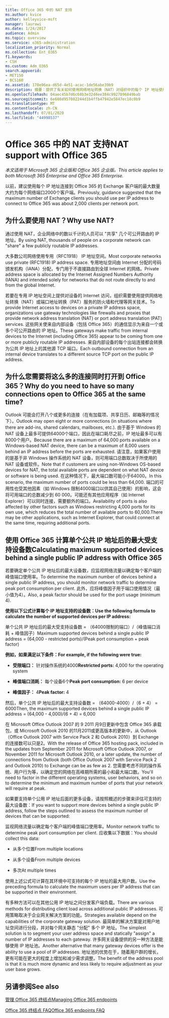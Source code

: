 ```yaml
---
title: Office 365 中的 NAT 支持
ms.author: kvice
author: kelleyvice-msft
manager: laurawi
ms.date: 1/24/2017
audience: Admin
ms.topic: overview
ms.service: o365-administration
localization_priority: Normal
ms.collection: Ent_O365
f1.keywords:
- CSH
ms.custom: Adm_O365
search.appverid:
- MET150
- BCS160
ms.assetid: 170e96ea-d65d-4e51-acac-1de56abe39b9
description: 摘要：提供了有关如何使用网络地址转换（NAT）对组织中的每个 IP 地址使用的客户端的正确数量的详细信息。
ms.openlocfilehash: 04aec45b7d6c68b3e32d4ee384c9927896849bab
ms.sourcegitcommit: 6e608d957082244d1b4ffb47942e5847ec18c0b9
ms.translationtype: MT
ms.contentlocale: zh-CN
ms.lasthandoff: 07/01/2020
ms.locfileid: "44998537"
---
```

# <a name="nat-support-with-office-365"></a><span data-ttu-id="9cdce-103">Office 365 中的 NAT 支持</span><span class="sxs-lookup"><span data-stu-id="9cdce-103">NAT support with Office 365</span></span>

<span data-ttu-id="9cdce-104">*本文适用于 Microsoft 365 企业版和 Office 365 企业版。*</span><span class="sxs-lookup"><span data-stu-id="9cdce-104">*This article applies to both Microsoft 365 Enterprise and Office 365 Enterprise.*</span></span>

<span data-ttu-id="9cdce-105">以前，建议使用每个 IP 地址连接到 Office 365 的 Exchange 客户端的最大数量大约为每个网络端口2000个客户端。</span><span class="sxs-lookup"><span data-stu-id="9cdce-105">Previously, guidance suggested that the maximum number of Exchange clients you should use per IP address to connect to Office 365 was about 2,000 clients per network port.</span></span>
  
## <a name="why-use-nat"></a><span data-ttu-id="9cdce-106">为什么要使用 NAT？</span><span class="sxs-lookup"><span data-stu-id="9cdce-106">Why use NAT?</span></span>

<span data-ttu-id="9cdce-107">通过使用 NAT，企业网络中的数以千计的人员可以 "共享" 几个可公开路由的 IP 地址。</span><span class="sxs-lookup"><span data-stu-id="9cdce-107">By using NAT, thousands of people on a corporate network can "share" a few publicly routable IP addresses.</span></span>
  
<span data-ttu-id="9cdce-108">大多数公司网络使用专用（RFC1918） IP 地址空间。</span><span class="sxs-lookup"><span data-stu-id="9cdce-108">Most corporate networks use private (RFC1918) IP address space.</span></span> <span data-ttu-id="9cdce-109">专用地址空间由 Internet 分配的号码颁发机构（IANA）分配，专门用于不直接路由到全球 Internet 的网络。</span><span class="sxs-lookup"><span data-stu-id="9cdce-109">Private address space is allocated by the Internet Assigned Numbers Authority (IANA) and intended solely for networks that do not route directly to and from the global Internet.</span></span>
  
<span data-ttu-id="9cdce-110">若要在专用 IP 地址空间上提供对设备的 Internet 访问，组织需要使用提供网络地址转换（NAT）或端口地址转换（PAT）服务的防火墙和代理等网关技术。</span><span class="sxs-lookup"><span data-stu-id="9cdce-110">To provide Internet access to devices on a private IP address space, organizations use gateway technologies like firewalls and proxies that provide network address translation (NAT) or port address translation (PAT) services.</span></span> <span data-ttu-id="9cdce-111">这些网关使来自内部设备（包括 Office 365）的通信显示为来自一个或多个可公开路由的 IP 地址。</span><span class="sxs-lookup"><span data-stu-id="9cdce-111">These gateways make traffic from internal devices to the Internet (including Office 365) appear to be coming from one or more publicly routable IP addresses.</span></span> <span data-ttu-id="9cdce-112">来自内部设备的每个出站连接都会转换为公共 IP 地址上的其他源 TCP 端口。</span><span class="sxs-lookup"><span data-stu-id="9cdce-112">Each outbound connection from an internal device translates to a different source TCP port on the public IP address.</span></span> 
  
## <a name="why-do-you-need-to-have-so-many-connections-open-to-office-365-at-the-same-time"></a><span data-ttu-id="9cdce-113">为什么您需要将这么多的连接同时打开到 Office 365？</span><span class="sxs-lookup"><span data-stu-id="9cdce-113">Why do you need to have so many connections open to Office 365 at the same time?</span></span>

<span data-ttu-id="9cdce-114">Outlook 可能会打开八个或更多的连接（在有加载项、共享日历、邮箱等的情况下）。</span><span class="sxs-lookup"><span data-stu-id="9cdce-114">Outlook may open eight or more connections (in situations where there are add-ins, shared calendars, mailboxes, etc.).</span></span> <span data-ttu-id="9cdce-115">由于基于 Windows 的 NAT 设备上最多可提供64000个端口，因此在端口耗尽之前，IP 地址最多可以有8000个用户。</span><span class="sxs-lookup"><span data-stu-id="9cdce-115">Because there are a maximum of 64,000 ports available on a Windows-based NAT device, there can be a maximum of 8,000 users behind an IP address before the ports are exhausted.</span></span> <span data-ttu-id="9cdce-116">请注意，如果客户使用的是基于非 Windows 操作系统的 NAT 设备，则可用端口总数取决于所使用的 NAT 设备或软件。</span><span class="sxs-lookup"><span data-stu-id="9cdce-116">Note that if customers are using non-Windows OS-based devices for NAT, the total available ports are dependent on what NAT device or software is being used.</span></span> <span data-ttu-id="9cdce-117">在这种情况下，最大端口数可能小于64000。</span><span class="sxs-lookup"><span data-stu-id="9cdce-117">In this scenario, the maximum number of ports could be less than 64,000.</span></span> <span data-ttu-id="9cdce-118">端口的可用性也受其他因素（如 Windows 限制4000端口以供其自己使用）的影响，这会将可用端口的总数减少到 60 000。可能还有其他应用程序（如 Internet Explorer）可以同时连接，需要额外的端口。</span><span class="sxs-lookup"><span data-stu-id="9cdce-118">Availability of ports is also affected by other factors such as Windows restricting 4,000 ports for its own use, which reduces the total number of available ports to 60,000.There may be other applications, such as Internet Explorer, that could connect at the same time, requiring additional ports.</span></span>
  
## <a name="calculating-maximum-supported-devices-behind-a-single-public-ip-address-with-office-365"></a><span data-ttu-id="9cdce-119">使用 Office 365 计算单个公共 IP 地址后的最大受支持设备数</span><span class="sxs-lookup"><span data-stu-id="9cdce-119">Calculating maximum supported devices behind a single public IP address with Office 365</span></span>

<span data-ttu-id="9cdce-120">若要确定单个公共 IP 地址后的最大设备数，应监视网络流量以确定每个客户端的峰值端口使用率。</span><span class="sxs-lookup"><span data-stu-id="9cdce-120">To determine the maximum number of devices behind a single public IP address, you should monitor network traffic to determine peak port consumption per client.</span></span> <span data-ttu-id="9cdce-121">此外，应将峰值因子用于端口使用情况（最小值为4）。</span><span class="sxs-lookup"><span data-stu-id="9cdce-121">Also, a peak factor should be used for the port usage (minimum 4).</span></span> 
  
 <span data-ttu-id="9cdce-122">**使用以下公式计算每个 IP 地址支持的设备数：**</span><span class="sxs-lookup"><span data-stu-id="9cdce-122">**Use the following formula to calculate the number of supported devices per IP address:**</span></span>
  
<span data-ttu-id="9cdce-123">单个公共 IP 地址后的最大受支持设备数 = （64000限制的端口）/（峰值端口消耗 + 峰值因子）</span><span class="sxs-lookup"><span data-stu-id="9cdce-123">Maximum supported devices behind a single public IP address = (64,000 - restricted ports)/(Peak port consumption + peak factor)</span></span>
  
 <span data-ttu-id="9cdce-124">**例如，如果满足以下条件：**</span><span class="sxs-lookup"><span data-stu-id="9cdce-124">**For example, if the following were true:**</span></span>
  
- <span data-ttu-id="9cdce-125">**受限端口：** 针对操作系统的4000</span><span class="sxs-lookup"><span data-stu-id="9cdce-125">**Restricted ports:** 4,000 for the operating system</span></span>

- <span data-ttu-id="9cdce-126">**峰值端口消耗：** 每个设备6个</span><span class="sxs-lookup"><span data-stu-id="9cdce-126">**Peak port consumption:** 6 per device</span></span>

- <span data-ttu-id="9cdce-127">**峰值因子：** 4</span><span class="sxs-lookup"><span data-stu-id="9cdce-127">**Peak factor:** 4</span></span>

<span data-ttu-id="9cdce-128">然后，单个公共 IP 地址后的最大支持设备数 = （64000-4000）/（6 + 4） = 6000</span><span class="sxs-lookup"><span data-stu-id="9cdce-128">Then, the maximum supported devices behind a single public IP address = (64,000 - 4,000)/(6 + 4) = 6,000</span></span>
  
<span data-ttu-id="9cdce-129">在 Microsoft Office Outlook 2007 的 9 2011 月9日更新中包含 Office 365 承载包，或 Microsoft Outlook 2010 的11月2011或更高版本的更新中，从 Outlook （Office Outlook 2007 with Service Pack 2 和 Outlook 2010）到 Exchange 的连接数可以只是2。</span><span class="sxs-lookup"><span data-stu-id="9cdce-129">With the release of Office 365 hosting pack, included in the updates from September 2011 for Microsoft Office Outlook 2007, or November 2011 for Microsoft Outlook 2010, or a later update, the number of connections from Outlook (both Office Outlook 2007 with Service Pack 2 and Outlook 2010) to Exchange can be as few as 2.</span></span> <span data-ttu-id="9cdce-130">您需要考虑不同的操作系统、用户行为等，以确定您的网络在高峰期所需的最小和最大端口数。</span><span class="sxs-lookup"><span data-stu-id="9cdce-130">You'll need to factor in the different operating systems, user behaviors, and so on to determine the minimum and maximum number of ports that your network will require at peak.</span></span>
  
<span data-ttu-id="9cdce-131">如果要支持单个公用 IP 地址后面的更多设备，请按照概述的步骤来评估可支持的最大设备数：</span><span class="sxs-lookup"><span data-stu-id="9cdce-131">If you want to support more devices behind a single public IP address, follow the steps outlined to assess the maximum number of devices that can be supported:</span></span>
  
<span data-ttu-id="9cdce-132">监视网络流量以确定每个客户端的峰值端口使用率。</span><span class="sxs-lookup"><span data-stu-id="9cdce-132">Monitor network traffic to determine peak port consumption per client.</span></span> <span data-ttu-id="9cdce-133">应收集以下数据：</span><span class="sxs-lookup"><span data-stu-id="9cdce-133">You should collect this data:</span></span>
  
- <span data-ttu-id="9cdce-134">从多个位置</span><span class="sxs-lookup"><span data-stu-id="9cdce-134">From multiple locations</span></span>
    
- <span data-ttu-id="9cdce-135">从多个设备</span><span class="sxs-lookup"><span data-stu-id="9cdce-135">From multiple devices</span></span>
    
- <span data-ttu-id="9cdce-136">多次</span><span class="sxs-lookup"><span data-stu-id="9cdce-136">At multiple times</span></span>
    
<span data-ttu-id="9cdce-137">使用上述公式可计算在其环境中可支持的每个 IP 地址的最大用户数。</span><span class="sxs-lookup"><span data-stu-id="9cdce-137">Use the preceding formula to calculate the maximum users per IP address that can be supported in their environment.</span></span>
  
<span data-ttu-id="9cdce-138">有多种方法可以在其他公用 IP 地址之间分发客户端负载。</span><span class="sxs-lookup"><span data-stu-id="9cdce-138">There are various methods for distributing client load across additional public IP addresses.</span></span> <span data-ttu-id="9cdce-139">可用策略取决于企业网关解决方案的功能。</span><span class="sxs-lookup"><span data-stu-id="9cdce-139">Strategies available depend on the capabilities of the corporate gateway solution.</span></span> <span data-ttu-id="9cdce-140">最简单的解决方案是对用户地址空间进行分段，并对每个网关静态 "分配" 多个 IP 地址。</span><span class="sxs-lookup"><span data-stu-id="9cdce-140">The simplest solution is to segment your user address space and statically "assign" a number of IP addresses to each gateway.</span></span> <span data-ttu-id="9cdce-141">许多网关设备提供的另一种方法是能够使用 IP 地址池。</span><span class="sxs-lookup"><span data-stu-id="9cdce-141">Another alternative that many gateway devices offer is the ability to use a pool of IP addresses.</span></span> <span data-ttu-id="9cdce-142">地址池的优势在于，随着用户群的增长，更有可能在更大的程度上增加和减少需求调整。</span><span class="sxs-lookup"><span data-stu-id="9cdce-142">The benefit of the address pool is that it is much more dynamic and less likely to require adjustment as your user base grows.</span></span>
  
## <a name="see-also"></a><span data-ttu-id="9cdce-143">另请参阅</span><span class="sxs-lookup"><span data-stu-id="9cdce-143">See also</span></span>

[<span data-ttu-id="9cdce-144">管理 Office 365 终结点</span><span class="sxs-lookup"><span data-stu-id="9cdce-144">Managing Office 365 endpoints</span></span>](https://support.office.com/article/99cab9d4-ef59-4207-9f2b-3728eb46bf9a)
  
[<span data-ttu-id="9cdce-145">Office 365 终结点 FAQ</span><span class="sxs-lookup"><span data-stu-id="9cdce-145">Office 365 endpoints FAQ</span></span>](https://support.office.com/article/d4088321-1c89-4b96-9c99-54c75cae2e6d)
